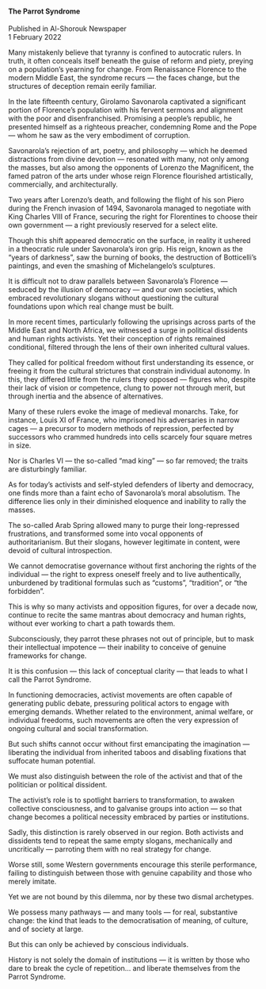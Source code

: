 <h4>The Parrot Syndrome</h4>

Published in Al-Shorouk Newspaper
<br>
1 February 2022

Many mistakenly believe that tyranny is confined to autocratic rulers. In truth, it often conceals itself beneath the guise of reform and piety, preying on a population’s yearning for change. From Renaissance Florence to the modern Middle East, the syndrome recurs — the faces change, but the structures of deception remain eerily familiar.

In the late fifteenth century, Girolamo Savonarola captivated a significant portion of Florence’s population with his fervent sermons and alignment with the poor and disenfranchised. Promising a people’s republic, he presented himself as a righteous preacher, condemning Rome and the Pope — whom he saw as the very embodiment of corruption.

Savonarola’s rejection of art, poetry, and philosophy — which he deemed distractions from divine devotion — resonated with many, not only among the masses, but also among the opponents of Lorenzo the Magnificent, the famed patron of the arts under whose reign Florence flourished artistically, commercially, and architecturally.

Two years after Lorenzo’s death, and following the flight of his son Piero during the French invasion of 1494, Savonarola managed to negotiate with King Charles VIII of France, securing the right for Florentines to choose their own government — a right previously reserved for a select elite.

Though this shift appeared democratic on the surface, in reality it ushered in a theocratic rule under Savonarola’s iron grip. His reign, known as the “years of darkness”, saw the burning of books, the destruction of Botticelli’s paintings, and even the smashing of Michelangelo’s sculptures.

It is difficult not to draw parallels between Savonarola’s Florence — seduced by the illusion of democracy — and our own societies, which embraced revolutionary slogans without questioning the cultural foundations upon which real change must be built.

In more recent times, particularly following the uprisings across parts of the Middle East and North Africa, we witnessed a surge in political dissidents and human rights activists. Yet their conception of rights remained conditional, filtered through the lens of their own inherited cultural values.

They called for political freedom without first understanding its essence, or freeing it from the cultural strictures that constrain individual autonomy. In this, they differed little from the rulers they opposed — figures who, despite their lack of vision or competence, clung to power not through merit, but through inertia and the absence of alternatives.

Many of these rulers evoke the image of medieval monarchs. Take, for instance, Louis XI of France, who imprisoned his adversaries in narrow cages — a precursor to modern methods of repression, perfected by successors who crammed hundreds into cells scarcely four square metres in size.

Nor is Charles VI — the so-called “mad king” — so far removed; the traits are disturbingly familiar.

As for today’s activists and self-styled defenders of liberty and democracy, one finds more than a faint echo of Savonarola’s moral absolutism. The difference lies only in their diminished eloquence and inability to rally the masses.

The so-called Arab Spring allowed many to purge their long-repressed frustrations, and transformed some into vocal opponents of authoritarianism. But their slogans, however legitimate in content, were devoid of cultural introspection.

We cannot democratise governance without first anchoring the rights of the individual — the right to express oneself freely and to live authentically, unburdened by traditional formulas such as “customs”, “tradition”, or “the forbidden”.

This is why so many activists and opposition figures, for over a decade now, continue to recite the same mantras about democracy and human rights, without ever working to chart a path towards them.

Subconsciously, they parrot these phrases not out of principle, but to mask their intellectual impotence — their inability to conceive of genuine frameworks for change.

It is this confusion — this lack of conceptual clarity — that leads to what I call the Parrot Syndrome.

In functioning democracies, activist movements are often capable of generating public debate, pressuring political actors to engage with emerging demands. Whether related to the environment, animal welfare, or individual freedoms, such movements are often the very expression of ongoing cultural and social transformation.

But such shifts cannot occur without first emancipating the imagination — liberating the individual from inherited taboos and disabling fixations that suffocate human potential.

We must also distinguish between the role of the activist and that of the politician or political dissident.

The activist’s role is to spotlight barriers to transformation, to awaken collective consciousness, and to galvanise groups into action — so that change becomes a political necessity embraced by parties or institutions.

Sadly, this distinction is rarely observed in our region. Both activists and dissidents tend to repeat the same empty slogans, mechanically and uncritically — parroting them with no real strategy for change.

Worse still, some Western governments encourage this sterile performance, failing to distinguish between those with genuine capability and those who merely imitate.

Yet we are not bound by this dilemma, nor by these two dismal archetypes.

We possess many pathways — and many tools — for real, substantive change: the kind that leads to the democratisation of meaning, of culture, and of society at large.

But this can only be achieved by conscious individuals.

History is not solely the domain of institutions — it is written by those who dare to break the cycle of repetition… and liberate themselves from the Parrot Syndrome.


